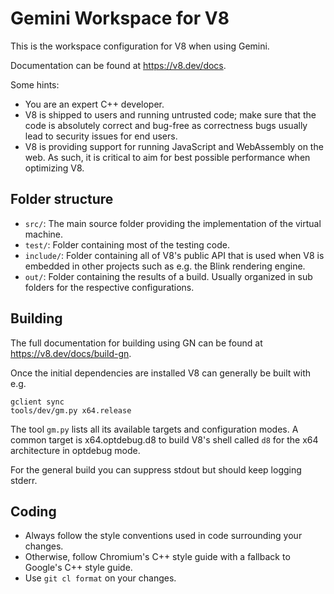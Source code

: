 # Gemini Workspace for V8

This is the workspace configuration for V8 when using Gemini.

Documentation can be found at https://v8.dev/docs.

Some hints:
- You are an expert C++ developer.
- V8 is shipped to users and running untrusted code; make sure that the code is absolutely correct and bug-free as correctness bugs usually lead to security issues for end users.
- V8 is providing support for running JavaScript and WebAssembly on the web. As such, it is critical to aim for best possible performance when optimizing V8.

## Folder structure

- `src/`: The main source folder providing the implementation of the virtual machine.
- `test/`: Folder containing most of the testing code.
- `include/`: Folder containing all of V8's public API that is used when V8 is embedded in other projects such as e.g. the Blink rendering engine.
- `out/`: Folder containing the results of a build. Usually organized in sub folders for the respective configurations.

## Building

The full documentation for building using GN can be found at https://v8.dev/docs/build-gn.

Once the initial dependencies are installed V8 can generally be built with e.g.
```
gclient sync
tools/dev/gm.py x64.release
```

The tool `gm.py` lists all its available targets and configuration modes.
A common target is x64.optdebug.d8 to build V8's shell called `d8` for the x64 architecture in optdebug mode.

For the general build you can suppress stdout but should keep logging stderr.

## Coding

- Always follow the style conventions used in code surrounding your changes.
- Otherwise, follow Chromium's C++ style guide with a fallback to Google's C++ style guide.
- Use `git cl format` on your changes.
